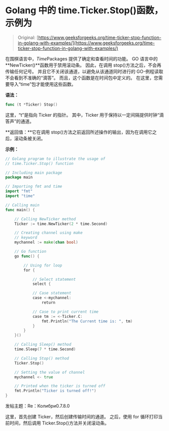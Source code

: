 # Golang 中的 time.Ticker.Stop()函数，示例为

> Original: [https://www.geeksforgeeks.org/time-ticker-stop-function-in-golang-with-examples/](https://www.geeksforgeeks.org/time-ticker-stop-function-in-golang-with-examples/)

在围棋语言中，*Time*Packages 提供了确定和查看时间的功能。 GO 语言中的**NewTicker()**函数用于禁用滚动条。 因此，在调用 stop()方法之后，不会再传输任何记号。 并且它不关闭该通道，以避免从该通道同时进行的 GO-例程读取不会看到不准确的“滴答”。 而且，这个函数是在时间包中定义的。 在这里，您需要导入“time”包才能使用这些函数。

**语法：**

```go
func (t *Ticker) Stop()

```

这里，“t”是指向 Ticker 的指针。 其中，Ticker 用于保持以一定间隔提供时钟“滴答声”的通道。

**返回值：**它在调用 stop()方法之前返回所述操作的输出，因为在调用它之后，滚动条被关闭。

**示例：**

```go
// Golang program to illustrate the usage of
// time.Ticker.Stop() function

// Including main package
package main

// Importing fmt and time
import "fmt"
import "time"

// Calling main
func main() {

    // Calling NewTicker method
    Ticker := time.NewTicker(2 * time.Second)

    // Creating channel using make
    // keyword
    mychannel := make(chan bool)

    // Go function
    go func() {

        // Using for loop
        for {

            // Select statement
            select {

            // Case statement
            case <-mychannel:
                return

            // Case to print current time
            case tm := <-Ticker.C:
                fmt.Println("The Current time is: ", tm)
            }
        }
    }()

    // Calling Sleep() method
    time.Sleep(7 * time.Second)

    // Calling Stop() method
    Ticker.Stop()

    // Setting the value of channel
    mychannel <- true

    // Printed when the ticker is turned off
    fmt.Println("Ticker is turned off!")
}
```

发帖主题：Re：Колибри0.7.8.0

这里，首先创建 Ticker，然后创建传输时间的通道。 之后，使用 for 循环打印当前时间，然后调用 Ticker.Stop()方法并关闭滚动条。
